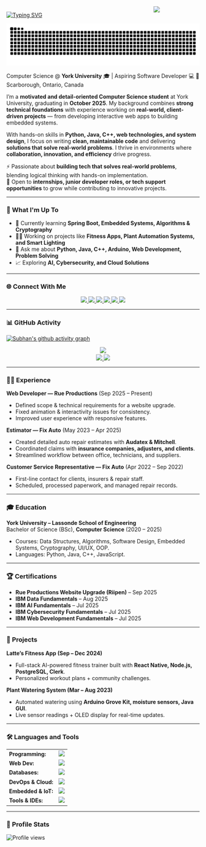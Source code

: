 <link rel="stylesheet" type='text/css' href="https://cdn.jsdelivr.net/gh/devicons/devicon@latest/devicon.min.css" />

<!-- 🎨 Floating Mascot -->
<img src="https://media.giphy.com/media/l0MYEqEzwMWFCg8rm/giphy.gif" width="120" align="right">

<!-- ⌨️ Typing Intro -->
[![Typing SVG](https://readme-typing-svg.herokuapp.com?font=Fira+Code&pause=1000&color=4C8ED9&width=500&lines=Hello+🌎,+I'm+Subhan+Hanif;Computer+Science+Student+@+YorkU;Aspiring+Software+Developer;Always+Learning+New+Tech&repeat=inf)](https://git.io/typing-svg)



<p align="center">
  <picture>
    <source media="(prefers-color-scheme: dark)" srcset="https://raw.githubusercontent.com/subhanbnto/subhanbnto/refs/heads/snake/github-contribution-grid-snake-dark.svg">
    <source media="(prefers-color-scheme: light)" srcset="https://raw.githubusercontent.com/subhanbnto/subhanbnto/refs/heads/snake/github-contribution-grid-snake.svg">
    <img alt="github contribution grid snake animation" src="https://raw.githubusercontent.com/subhanbnto/subhanbnto/refs/heads/snake/github-contribution-grid-snake.svg">
  </picture>
</p>
 

Computer Science @ **York University** 🎓 | Aspiring Software Developer 💻 
📍 Scarborough, Ontario, Canada  

I’m a **motivated and detail-oriented Computer Science student** at York University, graduating in **October 2025**. My background combines **strong technical foundations** with experience working on **real-world, client-driven projects** — from developing interactive web apps to building embedded systems.  

With hands-on skills in **Python, Java, C++, web technologies, and system design**, I focus on writing **clean, maintainable code** and delivering **solutions that solve real-world problems**. I thrive in environments where **collaboration, innovation, and efficiency** drive progress.  


⚡ Passionate about **building tech that solves real-world problems**, blending logical thinking with hands-on implementation.  
🚀 Open to **internships, junior developer roles, or tech support opportunities** to grow while contributing to innovative projects.  

---

### 🔭 What I'm Up To
- 🌱 Currently learning **Spring Boot, Embedded Systems, Algorithms & Cryptography**  
- 👨‍💻 Working on projects like **Fitness Apps, Plant Automation Systems, and Smart Lighting**  
- 💬 Ask me about **Python, Java, C++, Arduino, Web Development, Problem Solving**  
- 📈 Exploring **AI, Cybersecurity, and Cloud Solutions**  

---

### 🌐 Connect With Me  

<p align="center">
  <!-- Email -->
  <a href="mailto:subhanbnto@gmail.com" target="_blank">
    <img src="https://img.shields.io/badge/Gmail-D14836?style=for-the-badge&logo=gmail&logoColor=white" />
  </a>
  <!-- Phone -->
  <a href="https://wa.me/16476879109" target="_blank">
    <img src="https://img.shields.io/badge/Phone-25D366?style=for-the-badge&logo=whatsapp&logoColor=white" />
  </a>
  <!-- LinkedIn -->
  <a href="https://www.linkedin.com/in/subhanhanif521" target="_blank">
    <img src="https://img.shields.io/badge/LinkedIn-0A66C2?style=for-the-badge&logo=linkedin&logoColor=white" />
  </a>
  <!-- Instagram -->
  <a href="https://www.instagram.com/subhanbnto" target="_blank">
    <img src="https://img.shields.io/badge/Instagram-E4405F?style=for-the-badge&logo=instagram&logoColor=white" />
  </a>
  <!-- Snapchat -->
  <a href="https://www.snapchat.com/add/subhanbnto" target="_blank">
    <img src="https://img.shields.io/badge/Snapchat-FFFC00?style=for-the-badge&logo=snapchat&logoColor=black" />
  </a>
  <!-- Discord -->
  <a href="https://discord.gg/hcZPSscF" target="_blank">
    <img src="https://img.shields.io/badge/Discord-5865F2?style=for-the-badge&logo=discord&logoColor=white" />
  </a>
</p>

---

### 📊 GitHub Activity  

[![Subhan's github activity graph](https://github-readme-activity-graph.vercel.app/graph?username=subhanbnto&bg_color=0d1117&color=4c8ed9&line=4c8ed9&point=403e41&area=true&hide_border=true)](https://github.com/ashutosh00710/github-readme-activity-graph)

<div align="center">
  <a href="https://github.com/subhanbnto">
    <img height="150em" src="https://github-readme-stats.vercel.app/api/top-langs?username=subhanbnto&show_icons=true&locale=en&layout=compact&theme=tokyonight"/>
  </a>
</div>

<div align="center">
  <a href="https://github.com/subhanbnto">
    <img height="150em" src="https://github-readme-stats.vercel.app/api?username=subhanbnto&show_icons=true&locale=en&layout=compact&theme=tokyonight"/>
    <img height="150em" src="https://github-readme-streak-stats.herokuapp.com/?user=subhanbnto&theme=tokyonight"/>
  </a>
</div>


---

### 🧑‍💼 Experience  
**Web Developer — Rue Productions** (Sep 2025 – Present)  
- Defined scope & technical requirements for a website upgrade.  
- Fixed animation & interactivity issues for consistency.  
- Improved user experience with responsive features.  

**Estimator — Fix Auto** (May 2023 – Apr 2025)  
- Created detailed auto repair estimates with **Audatex & Mitchell**.  
- Coordinated claims with **insurance companies, adjusters, and clients**.  
- Streamlined workflow between office, technicians, and suppliers.  

**Customer Service Representative — Fix Auto** (Apr 2022 – Sep 2022)  
- First-line contact for clients, insurers & repair staff.  
- Scheduled, processed paperwork, and managed repair records.  

---

### 🎓 Education  
**York University – Lassonde School of Engineering**  
Bachelor of Science (BSc), **Computer Science** (2020 – 2025)  
- Courses: Data Structures, Algorithms, Software Design, Embedded Systems, Cryptography, UI/UX, OOP.  
- Languages: Python, Java, C++, JavaScript.  

---

### 🏆 Certifications  
- **Rue Productions Website Upgrade (Riipen)** – Sep 2025  
- **IBM Data Fundamentals** – Aug 2025  
- **IBM AI Fundamentals** – Jul 2025  
- **IBM Cybersecurity Fundamentals** – Jul 2025  
- **IBM Web Development Fundamentals** – Jul 2025  

---

### 🚀 Projects  
**Latte’s Fitness App (Sep – Dec 2024)**  
- Full-stack AI-powered fitness trainer built with **React Native, Node.js, PostgreSQL, Clerk**.  
- Personalized workout plans + community challenges.  

**Plant Watering System (Mar – Aug 2023)**  
- Automated watering using **Arduino Grove Kit, moisture sensors, Java GUI**.  
- Live sensor readings + OLED display for real-time updates.  

---

### 🛠️ Languages and Tools  
<table>
    <tr>
        <td><b>Programming:</b></td>
        <td><img height="40" src="https://skillicons.dev/icons?i=python,java,cpp,js,ts,c,cs,go"/></td>
    </tr>
    <tr>
        <td><b>Web Dev:</b></td>
        <td><img height="40" src="https://skillicons.dev/icons?i=html,css,react,nextjs,nodejs,express,angular,bootstrap,tailwind"/></td>
    </tr>
    <tr>
        <td><b>Databases:</b></td>
        <td><img height="40" src="https://skillicons.dev/icons?i=postgresql,mysql,mongodb,sqlite,redis"/></td>
    </tr>
    <tr>
        <td><b>DevOps & Cloud:</b></td>
        <td><img height="40" src="https://skillicons.dev/icons?i=docker,kubernetes,githubactions,aws,gcp,azure,heroku"/></td>
    </tr>
    <tr>
        <td><b>Embedded & IoT:</b></td>
        <td><img height="40" src="https://skillicons.dev/icons?i=arduino,raspberrypi"/></td>
    </tr>
    <tr>
        <td><b>Tools & IDEs:</b></td>
        <td><img height="40" src="https://skillicons.dev/icons?i=vscode,eclipse,idea,pycharm,git,github,gitlab,bitbucket"/></td>
    </tr>
</table>


---

### 👀 Profile Stats  
![Profile views](https://komarev.com/ghpvc/?username=SubhanHanif&color=blue&style=flat)







